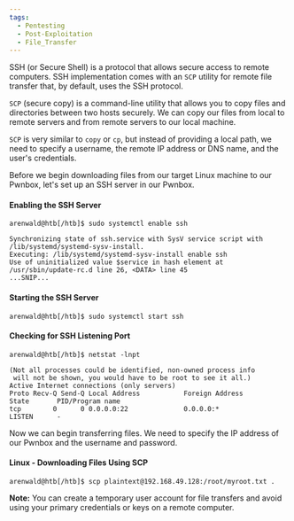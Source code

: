 ```yaml
---
tags:
  - Pentesting
  - Post-Exploitation
  - File_Transfer
---
```

SSH (or Secure Shell) is a protocol that allows secure access to remote computers. SSH implementation comes with an `SCP` utility for remote file transfer that, by default, uses the SSH protocol.

`SCP` (secure copy) is a command-line utility that allows you to copy files and directories between two hosts securely. We can copy our files from local to remote servers and from remote servers to our local machine.

`SCP` is very similar to `copy` or `cp`, but instead of providing a local path, we need to specify a username, the remote IP address or DNS name, and the user's credentials.

Before we begin downloading files from our target Linux machine to our Pwnbox, let's set up an SSH server in our Pwnbox.

#### Enabling the SSH Server

```shell-session
arenwald@htb[/htb]$ sudo systemctl enable ssh

Synchronizing state of ssh.service with SysV service script with /lib/systemd/systemd-sysv-install.
Executing: /lib/systemd/systemd-sysv-install enable ssh
Use of uninitialized value $service in hash element at /usr/sbin/update-rc.d line 26, <DATA> line 45
...SNIP...
```

#### Starting the SSH Server

```shell-session
arenwald@htb[/htb]$ sudo systemctl start ssh
```

#### Checking for SSH Listening Port

```shell-session
arenwald@htb[/htb]$ netstat -lnpt

(Not all processes could be identified, non-owned process info
 will not be shown, you would have to be root to see it all.)
Active Internet connections (only servers)
Proto Recv-Q Send-Q Local Address           Foreign Address         State       PID/Program name    
tcp        0      0 0.0.0.0:22              0.0.0.0:*               LISTEN      - 
```

Now we can begin transferring files. We need to specify the IP address of our Pwnbox and the username and password.

#### Linux - Downloading Files Using SCP

```shell-session
arenwald@htb[/htb]$ scp plaintext@192.168.49.128:/root/myroot.txt . 
```

**Note:** You can create a temporary user account for file transfers and avoid using your primary credentials or keys on a remote computer.